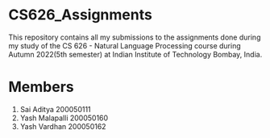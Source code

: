 # CS626_Assignments

This repository contains all my submissions to the assignments done during my study of the CS 626 - Natural Language Processing course during Autumn 2022(5th semester) at Indian Institute of Technology Bombay, India.

# Members
1. Sai Aditya 200050111
2. Yash Malapalli 200050160
3. Yash Vardhan 200050162
